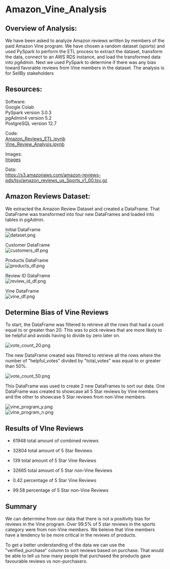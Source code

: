 # Amazon_Vine_Analysis


## Overview of Analysis:

We have been asked to analyze Amazon reviews written by members of the paid Amazon Vine program.  We have chosen a random dataset (sports) and used PySpark to perform the ETL process to extract the dataset, transform the data, connect to an AWS RDS instance, and load the transformed data into pgAdmin. Next we used PySpark to determine if there was any bias toward favorable reviews from Vine members in the dataset. The analysis is for SellBy stakeholders


## Resources:

Software:<br/> 
Google Colab<br/>
PySpark version 3.0.3<br/>
pgAdmin4 version 5.2<br/>
PostgreSQL version 12.7<br/>
 
Code:<br/> 
[Amazon_Reviews_ETL.ipynb](Amazon_Reviews_ETL.ipynb)<br/>
[Vine_Review_Analysis.ipynb](Vine_Review_Analysis.ipynb)<br/>

Images:<br/>
[Images](Images/) <br/>

Data:<br/>
https://s3.amazonaws.com/amazon-reviews-pds/tsv/amazon_reviews_us_Sports_v1_00.tsv.gz <br/>


## Amazon Reviews Dataset:

We extracted the Amazon Review Dataset and created a DataFrame.  That DataFrame was transformed into four new DataFrames and loaded into tables in pgAdmin.

Initial DataFrame <br/>
![dataset.png](Images/dataset.png) <br/>

Customer DataFrame <br/>
![customers_df.png](Images/customers_df.png) <br/>

Products DataFrame <br/>
![products_df.png](Images/products_df.png) <br/>

Review ID DataFrame <br/>
![review_id_df.png](Images/review_id_df.png) <br/>

Vine DataFrame <br/>
![vine_df.png](Images/vine_df.png) <br/>


## Determine Bias of Vine Reviews 

To start, the DataFrame was filtered to retrieve all the rows that had a count equal to or greater than 20.  This was to pick reviews that are more likely to be helpful and avoids having to divide by zero later on.

![vote_count_20.png](Images/vote_count_20.png) <br/>

The new DataFrame created was filtered to retrieve all the rows where the number of "helpful_votes" divided by "total_votes" was equal to or greater than 50%.

![vote_count_50.png](Images/vote_count_50.png) <br/>

This DataFrame was used to create 2 new DataFrames to sort our data.  One DataFrame was created to showcase all 5 Star reviews by Vine members and the other to showcase 5 Star reviews from non-Vine members.

![vine_program_y.png](Images/vine_program_y.png) <br/>
![vine_program_n.png](Images/vine_program_n.png) <br/>


## Results of VIne Reviews

- 61948 total amount of combined reviews<br/>

- 32804 total amount of 5 Star Reviews<br/>

- 139 total amount of 5 Star Vine Reviews<br/>

- 32665 total amount of 5 Star non-Vine Reviews<br/>

- 0.42 percentage of 5 Star Vine Reviews<br/>

- 99.58 percentage of 5 Star non-Vine Reviews<br/>


## Summary

We can deterrmine from our data that there is not a positivity bias for reviews in the Vine program.  Over 99.5% of 5 star reviews in the sports category were from non-Vine members.  We beleive that Vine members have a tendency to be more critical in the reviews of products.  

To get a better understanding of the data we can use the "verified_purchase" column to sort reviews based on purchase.  That would be able to tell us how many people that purchased the products gave favourable reviews vs non-purchasers.